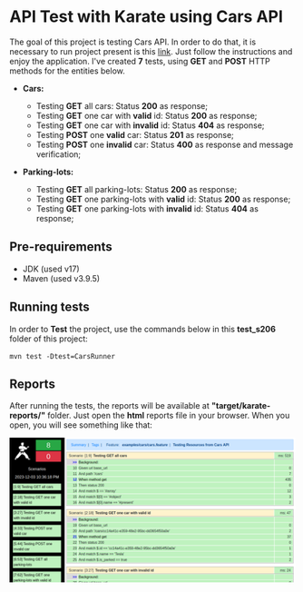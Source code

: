 # **API Test with Karate using Cars API**

The goal of this project is testing Cars API. In order to do that, it is necessary to run project present is this <a href="https://github.com/Joaohsd/seminario-s206">link</a>. Just follow the instructions and enjoy the application. I've created **7** tests, using **GET** and **POST** HTTP methods for the entities below.

*   **Cars:**

    *   Testing **GET** all cars: Status **200** as response;
    *   Testing **GET** one car with **valid** id: Status **200** as response;
    *   Testing **GET** one car with **invalid** id: Status **404** as response;
    *   Testing **POST** one **valid** car: Status **201** as response;
    *   Testing **POST** one **invalid** car: Status **400** as response and message verification;

*   **Parking-lots:**

    *   Testing **GET** all parking-lots: Status **200** as response;
    *   Testing **GET** one parking-lots with **valid** id: Status **200** as response;
    *   Testing **GET** one parking-lots with **invalid** id: Status **404** as response;

## **Pre-requirements**

*   JDK (used v17)
*   Maven (used v3.9.5)

## **Running tests**

In order to **Test** the project, use the commands below in this **test_s206** folder of this project:

```shell
mvn test -Dtest=CarsRunner
```

## **Reports**
After running the tests, the reports will be available at **"target/karate-reports/"** folder. Just open the **html** reports file in your browser. When you open, you will see something like that:

![Report](assets/reports.png)

